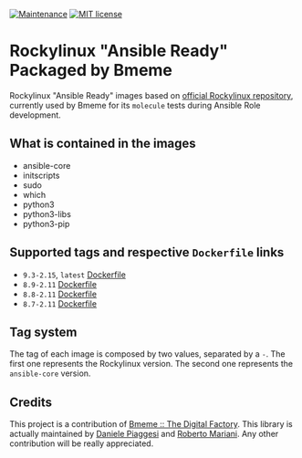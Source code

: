 [![Maintenance](https://img.shields.io/badge/Maintained%3F-yes-green.svg)](https://GitHub.com/Naereen/StrapDown.js/graphs/commit-activity)
[![MIT license](https://img.shields.io/badge/License-MIT-blue.svg)](https://lbesson.mit-license.org/)

Rockylinux "Ansible Ready" Packaged by Bmeme
=========

Rockylinux "Ansible Ready" images based on [official Rockylinux repository](https://hub.docker.com/_/rockylinux), currently used by Bmeme for its `molecule` tests during Ansible Role development.

## What is contained in the images
* ansible-core
* initscripts
* sudo
* which
* python3
* python3-libs
* python3-pip

## Supported tags and respective `Dockerfile` links
- `9.3-2.15`, `latest` [Dockerfile](https://github.com/bmeme/docker-ansible-rockylinux/blob/main/9/9.3/2.15/Dockerfile)
- `8.9-2.11` [Dockerfile](https://github.com/bmeme/docker-ansible-rockylinux/blob/main/8/8.9/2.11/Dockerfile)
- `8.8-2.11` [Dockerfile](https://github.com/bmeme/docker-ansible-rockylinux/blob/main/8/8.8/2.11/Dockerfile)
- `8.7-2.11` [Dockerfile](https://github.com/bmeme/docker-ansible-rockylinux/blob/main/8/8.9/2.11/Dockerfile)

## Tag system
The tag of each image is composed by two values, separated by a `-`. 
The first one represents the Rockylinux version. The second one represents the
`ansible-core` version.

## Credits
This project is a contribution of [Bmeme :: The Digital Factory](http://www.bmeme.com).
This library is actually maintained by [Daniele Piaggesi](https://github.com/g0blin79) and
[Roberto Mariani](https://github.com/jean-louis).
Any other contribution will be really appreciated.